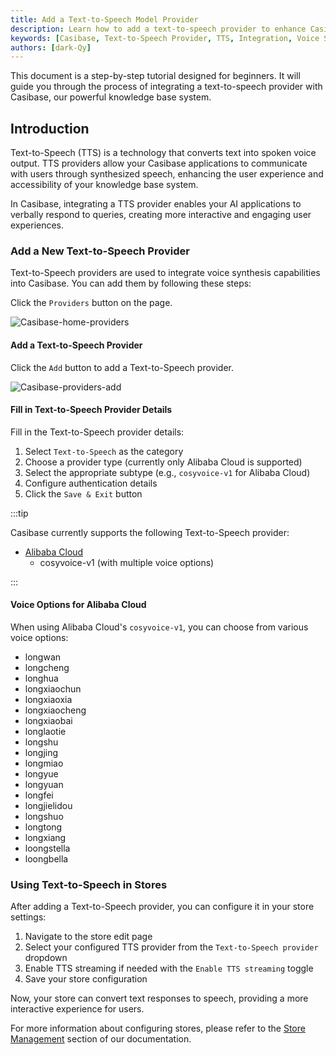 ```yaml
---
title: Add a Text-to-Speech Model Provider
description: Learn how to add a text-to-speech provider to enhance Casibase functionality.
keywords: [Casibase, Text-to-Speech Provider, TTS, Integration, Voice Synthesis]
authors: [dark-Qy]
---
```


This document is a step-by-step tutorial designed for beginners. It will guide you through the process of integrating a text-to-speech provider with Casibase, our powerful knowledge base system.



## Introduction

Text-to-Speech (TTS) is a technology that converts text into spoken voice output. TTS providers allow your Casibase applications to communicate with users through synthesized speech, enhancing the user experience and accessibility of your knowledge base system.

In Casibase, integrating a TTS provider enables your AI applications to verbally respond to queries, creating more interactive and engaging user experiences.

### Add a New Text-to-Speech Provider

Text-to-Speech providers are used to integrate voice synthesis capabilities into Casibase. You can add them by following these steps:

Click the `Providers` button on the page.

![Casibase-home-providers](/img/walkthrough-guides/casibase-home-providers.png)

#### Add a Text-to-Speech Provider

Click the `Add` button to add a Text-to-Speech provider.

![Casibase-providers-add](/img/walkthrough-guides/casibase-providers-add.png)

#### Fill in Text-to-Speech Provider Details

Fill in the Text-to-Speech provider details:

1. Select `Text-to-Speech` as the category
2. Choose a provider type (currently only Alibaba Cloud is supported)
3. Select the appropriate subtype (e.g., `cosyvoice-v1` for Alibaba Cloud)
4. Configure authentication details
5. Click the `Save & Exit` button



:::tip

Casibase currently supports the following Text-to-Speech provider:

- [Alibaba Cloud](https://www.alibabacloud.com/product/intelligent-speech-interaction)
    - cosyvoice-v1 (with multiple voice options)

:::

#### Voice Options for Alibaba Cloud

When using Alibaba Cloud's `cosyvoice-v1`, you can choose from various voice options:

- longwan
- longcheng
- longhua
- longxiaochun
- longxiaoxia
- longxiaocheng
- longxiaobai
- longlaotie
- longshu
- longjing
- longmiao
- longyue
- longyuan
- longfei
- longjielidou
- longshuo
- longtong
- longxiang
- loongstella
- loongbella

### Using Text-to-Speech in Stores

After adding a Text-to-Speech provider, you can configure it in your store settings:

1. Navigate to the store edit page
2. Select your configured TTS provider from the `Text-to-Speech provider` dropdown
3. Enable TTS streaming if needed with the `Enable TTS streaming` toggle
4. Save your store configuration

Now, your store can convert text responses to speech, providing a more interactive experience for users.

For more information about configuring stores, please refer to the [Store Management](../basic/stores) section of our documentation.